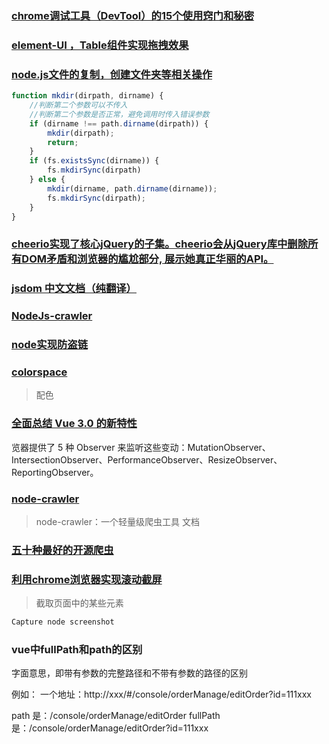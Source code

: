 ### [chrome调试工具（DevTool）的15个使用窍门和秘密](https://juejin.cn/post/6964019305520300063)

### [element-UI ，Table组件实现拖拽效果](https://www.cnblogs.com/jin-zhe/p/10181852.html)

### [node.js文件的复制，创建文件夹等相关操作](https://blog.csdn.net/youngyang_shen/article/details/54287247)

```js
function mkdir(dirpath, dirname) {
    //判断第二个参数可以不传入
    //判断第二个参数是否正常，避免调用时传入错误参数
    if (dirname !== path.dirname(dirpath)) {
        mkdir(dirpath);
        return;
    }
    if (fs.existsSync(dirname)) {
        fs.mkdirSync(dirpath)
    } else {
        mkdir(dirname, path.dirname(dirname));
        fs.mkdirSync(dirpath);
    }
}
```

### [cheerio实现了核心jQuery的子集。cheerio会从jQuery库中删除所有DOM矛盾和浏览器的尴尬部分, 展示她真正华丽的API。](https://github.com/cheeriojs/cheerio/wiki/Chinese-README)

### [jsdom 中文文档（纯翻译）](https://segmentfault.com/a/1190000014844043)

### [NodeJs-crawler](https://github.com/lunlunshiwo/NodeJs-crawler)

### [node实现防盗链](https://www.cnblogs.com/sqh17/p/12713858.html)

### [colorspace](https://mycolor.space/?hex=%23415FFF&sub=1)

> 配色

### [全面总结 Vue 3.0 的新特性](https://blog.csdn.net/qq_27318177/article/details/119170748)

览器提供了 5 种 Observer 来监听这些变动：MutationObserver、IntersectionObserver、PerformanceObserver、ResizeObserver、ReportingObserver。

### [node-crawler](https://node-crawler.readthedocs.io/zh_CN/latest/)

> node-crawler：一个轻量级爬虫工具 文档

### [五十种最好的开源爬虫](https://www.cnblogs.com/jscs/p/13672785.html)

### [利用chrome浏览器实现滚动截屏](https://blog.csdn.net/qq_43699614/article/details/105543215)

> 截取页面中的某些元素

```bash
Capture node screenshot
```

### vue中fullPath和path的区别

字面意思，即带有参数的完整路径和不带有参数的路径的区别

例如：
一个地址：http://xxx/#/console/orderManage/editOrder?id=111xxx

path 是：/console/orderManage/editOrder
fullPath 是：/console/orderManage/editOrder?id=111xxx
